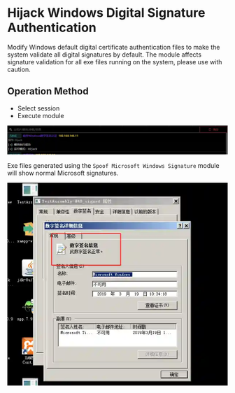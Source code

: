 # Hijack Windows Digital Signature Authentication

Modify Windows default digital certificate authentication files to make the system validate all digital signatures by default. The module affects signature validation for all exe
files running on the system, please use with caution.

## Operation Method

+ Select session
+ Execute module

![](img\DefenseEvasion_CodeSigning_PeSigningAuthHijack\1.webp)

Exe files generated using the `Spoof Microsoft Windows Signature` module will show normal Microsoft signatures.

![](img\DefenseEvasion_CodeSigning_PeSigningAuthHijack\2.webp)
 